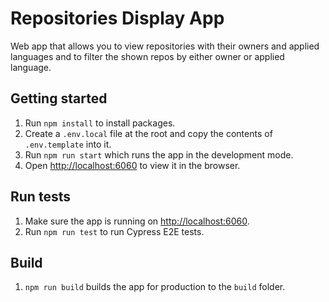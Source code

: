 # Repositories Display App

Web app that allows you to view repositories with their owners and applied languages and to filter the shown repos by either owner or applied language.

## Getting started

1. Run `npm install` to install packages.
2. Create a `.env.local` file at the root and copy the contents of `.env.template` into it.
3. Run `npm run start` which runs the app in the development mode.
4. Open [http://localhost:6060](http://localhost:6060) to view it in the browser.

## Run tests

1. Make sure the app is running on [http://localhost:6060](http://localhost:6060).
2. Run `npm run test` to run Cypress E2E tests.

## Build

1. `npm run build` builds the app for production to the `build` folder.
